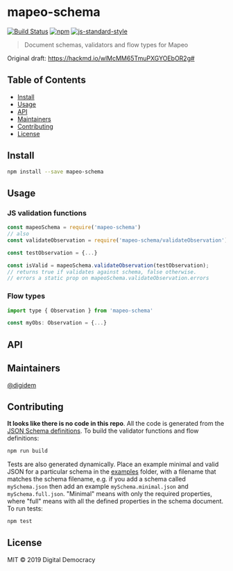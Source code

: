 # mapeo-schema

[![Build Status](https://img.shields.io/travis/digidem/mapeo-schema.svg)](https://travis-ci.org/digidem/mapeo-schema)
[![npm](https://img.shields.io/npm/v/mapeo-schema.svg)](https://www.npmjs.com/package/mapeo-schema)
[![js-standard-style](https://img.shields.io/badge/code%20style-standard-brightgreen.svg?maxAge=2592000)](http://standardjs.com/)

> Document schemas, validators and flow types for Mapeo

Original draft: https://hackmd.io/wlMcMM65TmuPXGYOEbOR2g#

## Table of Contents

- [Install](#install)
- [Usage](#usage)
- [API](#api)
- [Maintainers](#maintainers)
- [Contributing](#contributing)
- [License](#license)

## Install

```sh
npm install --save mapeo-schema
```

## Usage

### JS validation functions

```js
const mapeoSchema = require('mapeo-schema')
// also
const validateObservation = require('mapeo-schema/validateObservation')

const testObservation = {...}

const isValid = mapeoSchema.validateObservation(testObservation);
// returns true if validates against schema, false otherwise.
// errors a static prop on mapeoSchema.validateObservation.errors
```

### Flow types

```js
import type { Observation } from 'mapeo-schema'

const myObs: Observation = {...}
```

## API

## Maintainers

[@digidem](https://github.com/digidem)

## Contributing

**It looks like there is no code in this repo**. All the code is generated from
the [JSON Schema definitions](schema/). To build the validator functions and
flow definitions:

```sh
npm run build
```

Tests are also generated dynamically. Place an example minimal and valid JSON
for a particular schema in the [examples](examples/) folder, with a filename
that matches the schema filename, e.g. if you add a schema called
`mySchema.json` then add an example `mySchema.minimal.json` and
`mySchema.full.json`. "Minimal" means with only the required properties, where
"full" means with all the defined properties in the schema document. To run
tests:

```sh
npm test
```

## License

MIT © 2019 Digital Democracy
